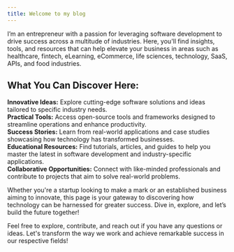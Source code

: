 ```yaml
---
title: Welcome to my blog
---
```

I’m an entrepreneur with a passion for leveraging software development to drive success across a multitude of industries. Here, you'll find insights, tools, and resources that can help elevate your business in areas such as healthcare, fintech, eLearning, eCommerce, life sciences, technology, SaaS, APIs, and food industries.

<h2>What You Can Discover Here:</h2>

<b>Innovative Ideas:</b> Explore cutting-edge software solutions and ideas tailored to specific industry needs.<br>
<b>Practical Tools:</b> Access open-source tools and frameworks designed to streamline operations and enhance productivity.<br>
<b>Success Stories:</b> Learn from real-world applications and case studies showcasing how technology has transformed businesses.<br>
<b>Educational Resources:</b> Find tutorials, articles, and guides to help you master the latest in software development and industry-specific applications.<br>
<b>Collaborative Opportunities:</b> Connect with like-minded professionals and contribute to projects that aim to solve real-world problems.<br>

Whether you're a startup looking to make a mark or an established business aiming to innovate, this page is your gateway to discovering how technology can be harnessed for greater success. Dive in, explore, and let’s build the future together!

Feel free to explore, contribute, and reach out if you have any questions or ideas. Let's transform the way we work and achieve remarkable success in our respective fields!
